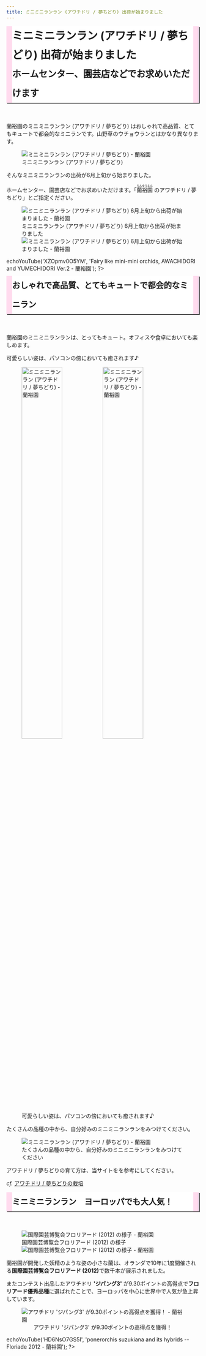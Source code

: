 ```yaml
---
title: ミニミニランラン (アワチドリ / 夢ちどり) 出荷が始まりました
---
```

<style>
h1, h2 {
  background: #fff;
  border-left: solid 15px #ffdbee;
  border-right: solid 15px #ffdbee;
  box-shadow: 2px 2px 0.1px 0.1px #444;
  line-height: 50px;
  margin: 0.5em 0 50px 0;
}
</style>

ミニミニランラン (アワチドリ / 夢ちどり)  出荷が始まりました<br /><small>ホームセンター、園芸店などでお求めいただけます</small>
==
蘭裕園のミニミニランラン (アワチドリ / 夢ちどり) はおしゃれで高品質、とてもキュートで都会的なミニランです。山野草のウチョウランとはかなり異なります。

<figure>
  <img src="/assets/images/ponerorchis_fun_1.jpg" alt="ミニミニランラン (アワチドリ / 夢ちどり) - 蘭裕園" />
  <figcaption>ミニミニランラン (アワチドリ / 夢ちどり)</figcaption>
</figure>

そんなミニミニランランの出荷が6月上旬から始まりました。

ホームセンター、園芸店などでお求めいただけます。「<ruby><rb>蘭裕園</rb><rp>[</rp><rt>らんゆうえん</rt><rp>]</rp></ruby> のアワチドリ / 夢ちどり」とご指定ください。

<figure>
  <img src="/assets/images/shipment_chidori_1.jpg" alt="ミニミニランラン (アワチドリ / 夢ちどり) 6月上旬から出荷が始まりました - 蘭裕園" />
  <figcaption>ミニミニランラン (アワチドリ / 夢ちどり) 6月上旬から出荷が始まりました</figcaption>
  <img src="/assets/images/shipment_chidori_2.jpg" alt="ミニミニランラン (アワチドリ / 夢ちどり) 6月上旬から出荷が始まりました - 蘭裕園" />
</figure>

<?php $h->echoYouTube('XZOpmv0O5YM', 'Fairy like mini-mini orchids, AWACHIDORI and YUMECHIDORI Ver.2  - 蘭裕園'); ?>

おしゃれで高品質、とてもキュートで都会的なミニラン
--
蘭裕園のミニミニランランは、とってもキュート。オフィスや食卓においても楽しめます。

可愛らしい姿は、パソコンの傍においても癒されます♪

<figure>
  <img src="/assets/images/ponerorchis_fun_3.jpg" alt="ミニミニランラン (アワチドリ / 夢ちどり) - 蘭裕園" style="float: left; width: 49.9%;" />
  <img src="/assets/images/ponerorchis_fun_2.jpg" alt="ミニミニランラン (アワチドリ / 夢ちどり) - 蘭裕園" style="float: right; width: 49.9%;" />
  <figcaption>可愛らしい姿は、パソコンの傍においても癒されます♪</figcaption>
</figure>

たくさんの品種の中から、自分好みのミニミニランランをみつけてください。

<figure>
  <img src="/assets/images/ponerorchis_fun_4.jpg" alt="ミニミニランラン (アワチドリ / 夢ちどり) - 蘭裕園" />
  <figcaption>たくさんの品種の中から、自分好みのミニミニランランをみつけてください</figcaption>
</figure>

アワチドリ / 夢ちどりの育て方は、当サイトをを参考にしてください。

_cf._ [アワチドリ / 夢ちどりの栽培](/growings/ponerorchis/)

ミニミニランラン　ヨーロッパでも大人気！
--
<figure>
  <img src="/assets/images/floriade2012_3.jpg" alt="国際園芸博覧会フロリアード (2012) の様子 - 蘭裕園"/>
  <figcaption>国際園芸博覧会フロリアード (2012) の様子</figcaption>
  <img src="/assets/images/floriade2012_1.jpg" alt="国際園芸博覧会フロリアード (2012) の様子 - 蘭裕園"/>
</figure>

蘭裕園が開発した妖精のような姿の小さな蘭は、オランダで10年に1度開催される<b>国際園芸博覧会フロリアード (2012)</b>で数千本が展示されました。

またコンテスト出品したアワチドリ <b>'ジパング3'</b> が9.30ポイントの高得点で<b>フロリアード優秀品種</b>に選ばれたことで、ヨーロッパを中心に世界中で人気が急上昇しています。

<figure>
  <img src="/assets/images/floriade2012_2.jpg" alt="アワチドリ 'ジパング3' が9.30ポイントの高得点を獲得！ - 蘭裕園" />
  <figcaption style="text-align: center;">アワチドリ 'ジパング3' が9.30ポイントの高得点を獲得！</figcaption>
</figure>

<?php $h->echoYouTube('HD6NsO7GS5I', 'ponerorchis suzukiana and its hybrids -- Floriade 2012  - 蘭裕園'); ?>
